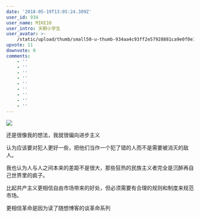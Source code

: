 ```yaml
---
date: '2018-05-19T13:05:24.309Z'
user_id: 934
user_name: MIKE10
user_intro: 天朝小学生
user_avatar: >-
    /static/upload/thumb/small50-u-thumb-934aa4c93ff2e57928881ca9e0f0e1084271ec234a7.png
upvote: 11
downvote: 0
comments:
    - ''
    - ''
    - ''
    - ''
    - ''
    - ''
    - ''
    - ''
    - ''
---
```


![](https://pincimg.com/posts/84620/5a068345eccc44f2fab0b01f8d523b31.jpg)

还是很像我的想法，我就很偏向进步主义

认为应该要对犯人更好一些，把他们当作一个犯了错的人而不是需要被消灭的敌人。

我也认为人与人之间本来的差距不是很大，那些狂热的民族主义者完全是沉醉再自己世界里的疯子。

比起共产主义更相信自由市场带来的好处，但必须需要有合理的规则和制度来规范市场。

更相信革命是因为读了随想博客的谈革命系列
